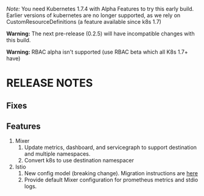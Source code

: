 *Note:* You need Kubernetes 1.7.4 with Alpha Features to try this early build. Earlier versions of kubernetes are no longer supported, as we rely on CustomResourceDefinitions (a feature available since k8s 1.7)

**Warning:** The next pre-release (0.2.5) will have incompatible changes with this build.

**Warning:** RBAC alpha isn't supported (use RBAC beta which all K8s 1.7+ have)

RELEASE NOTES
============

Fixes
-----

Features
---------
1. Mixer
   1. Update metrics, dashboard, and servicegraph to support destination and multiple namespaces.
   2. Convert k8s to use destination namespacer
2. Istio
   1. New config model (breaking change). Migration instructions are [here](https://github.com/istio/istio/blob/release-0.2/samples/CONFIG-MIGRATION.md)
   2. Provide default Mixer configuration for prometheus metrics and stdio logs.
